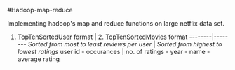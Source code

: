 #Hadoop-map-reduce

Implementing hadoop's map and reduce functions on large netflix data set.

1. [TopTenSortedUser](https://github.com/ekkuan/hadoop-map-reduce/blob/master/TopTenSortedUser) format | 2. [TopTenSortedMovies](https://github.com/ekkuan/hadoop-map-reduce/blob/master/TopTenSortedMovies) format 
--------|--------
*Sorted from most to least reviews per user* | *Sorted from highest to lowest ratings*
user id - occurances | no. of ratings - year - name - average rating 

